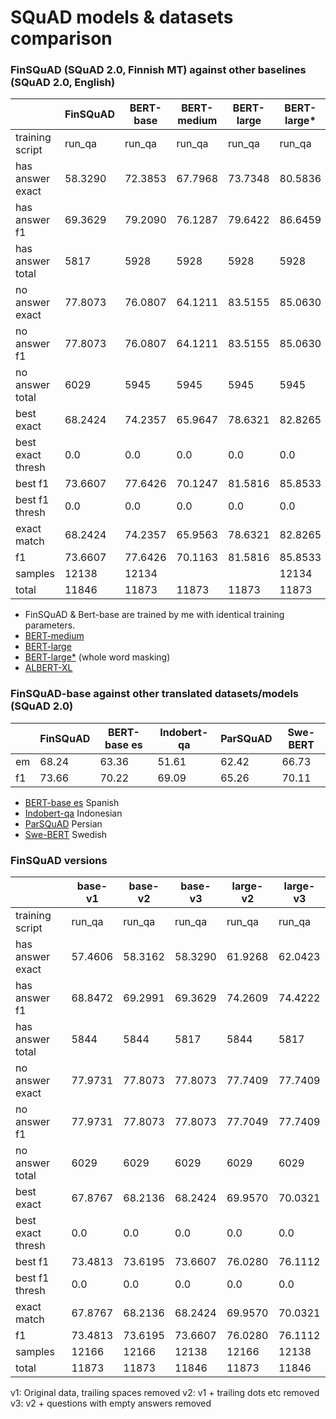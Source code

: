 # SQuAD models & datasets comparison

### FinSQuAD (SQuAD 2.0, Finnish MT) against other baselines (SQuAD 2.0, English)

|                         | FinSQuAD  | BERT-base   | BERT-medium | BERT-large  | BERT-large* | ALBERT-XL   |
|------------------------ |---------- |-----------  |-----------  |-----------  |------------ |----------   |
| training script         |   run_qa  |    run_qa   |    run_qa   |    run_qa   |    run_qa   |    run_qa   |
| has answer exact        |  58.3290  |   72.3853   |   67.7968   |   73.7348   |   80.5836   |   80.6848   |
| has answer f1           |  69.3629  |   79.2090   |   76.1287   |   79.6422   |   86.6459   |   86.7824   |
| has answer total        |     5817  |      5928   |   5928      |   5928      |   5928      |   5928      |
| no answer exact         |  77.8073  |   76.0807   |   64.1211   |   83.5155   |   85.0630   |   88.1412   |
| no answer f1            |  77.8073  |   76.0807   |   64.1211   |   83.5155   |   85.0630   |   88.1412   |
| no answer total         |     6029  |      5945   |   5945      |   5945      |   5945      |   5945      |
| best exact              |  68.2424  |   74.2357   |   65.9647   |   78.6321   |   82.8265   |   84.4184   |
| best exact thresh       |      0.0  |       0.0   |   0.0       |   0.0       |   0.0       |   0.0       |
| best f1                 |  73.6607  |   77.6426   |   70.1247   |   81.5816   |   85.8533   |   87.4628   |
| best f1 thresh          |      0.0  |       0.0   |   0.0       |   0.0       |   0.0       |   0.0       |
| exact match             |  68.2424  |   74.2357   |   65.9563   |   78.6321   |   82.8265   |   84.4184   |
| f1                      |  73.6607  |   77.6426   |   70.1163   |   81.5816   |   85.8533   |   87.4628   |
| samples                 |    12138  |     12134   |             |             |   12134     |             |
| total                   |    11846  |     11873   |   11873     |   11873     |   11873     |   11873     |

- FinSQuAD & Bert-base are trained by me with identical training parameters.
- [BERT-medium](https://huggingface.co/mrm8488/bert-medium-finetuned-squadv2)
- [BERT-large](https://huggingface.co/madlag/bert-large-uncased-squadv2)
- [BERT-large*](https://huggingface.co/madlag/bert-large-uncased-whole-word-masking-finetuned-squadv2) (whole word masking)
- [ALBERT-XL](https://huggingface.co/ktrapeznikov/albert-xlarge-v2-squad-v2)

### FinSQuAD-base against other translated datasets/models (SQuAD 2.0)

|     |     FinSQuAD | BERT-base es | Indobert-qa |    ParSQuAD |    Swe-BERT |
|---  |------------- |------------  |------------ |------------ |------------ |
| em  |   68.24      |   63.36      |   51.61     |   62.42     |   66.73     |
| f1  |   73.66      |   70.22      |   69.09     |   65.26     |   70.11     |

- [BERT-base es](https://huggingface.co/MMG/bert-base-spanish-wwm-cased-finetuned-sqac-finetuned-squad2-es) Spanish
- [Indobert-qa](https://huggingface.co/Rifky/Indobert-QA) Indonesian
- [ParSQuAD](https://ieeexplore.ieee.org/document/9443126) Persian
- [Swe-BERT](https://towardsdatascience.com/swedish-question-answering-with-bert-c856ccdcc337) Swedish

### FinSQuAD versions

|                         |  base-v1 |  base-v2 |  base-v3 | large-v2 | large-v3 |
|------------------------ |--------- |----------|----------|----------|----------|
| training script         |   run_qa |   run_qa |   run_qa |   run_qa |   run_qa |
| has answer exact        |  57.4606 |  58.3162 |  58.3290 |  61.9268 |  62.0423 |
| has answer f1           |  68.8472 |  69.2991 |  69.3629 |  74.2609 |  74.4222 |
| has answer total        |     5844 |     5844 |     5817 |     5844 |     5817 |
| no answer exact         |  77.9731 |  77.8073 |  77.8073 |  77.7409 |  77.7409 |
| no answer f1            |  77.9731 |  77.8073 |  77.8073 |  77.7049 |  77.7409 |
| no answer total         |     6029 |     6029 |     6029 |     6029 |     6029 |
| best exact              |  67.8767 |  68.2136 |  68.2424 |  69.9570 |  70.0321 |
| best exact thresh       |      0.0 |      0.0 |      0.0 |      0.0 |      0.0 |
| best f1                 |  73.4813 |  73.6195 |  73.6607 |  76.0280 |  76.1112 |
| best f1 thresh          |      0.0 |      0.0 |      0.0 |      0.0 |      0.0 |
| exact match             |  67.8767 |  68.2136 |  68.2424 |  69.9570 |  70.0321 |
| f1                      |  73.4813 |  73.6195 |  73.6607 |  76.0280 |  76.1112 |
| samples                 |    12166 |    12166 |    12138 |    12166 |    12138 |
| total                   |    11873 |    11873 |    11846 |    11873 |    11846 |

v1: Original data, trailing spaces removed
v2: v1 + trailing dots etc removed
v3: v2 + questions with empty answers removed
